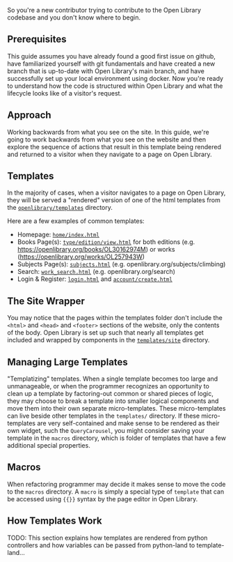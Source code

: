 So you're a new contributor trying to contribute to the Open Library codebase and you don't know where to begin.

## Prerequisites
This guide assumes you have already found a good first issue on github, have familiarized yourself with git fundamentals and have created a new branch that is up-to-date with Open Library's main branch, and have successfully set up your local environment using docker. Now you're ready to understand how the code is structured within Open Library and what the lifecycle looks like of a visitor's request. 

## Approach

Working backwards from what you see on the site. In this guide, we're going to work backwards from what you see on the website and then explore the sequence of actions that result in this template being rendered and returned to a visitor when they navigate to a page on Open Library.

## Templates

In the majority of cases, when a visitor navigates to a page on Open Library, they will be served a "rendered" version of one of the html templates from the [`openlibrary/templates`](https://github.com/internetarchive/openlibrary/tree/master/openlibrary/templates) directory.

Here are a few examples of common templates:

* Homepage: [`home/index.html`](https://github.com/internetarchive/openlibrary/blob/master/openlibrary/templates/home/index.html)
* Books Page(s): [`type/edition/view.html`](https://github.com/internetarchive/openlibrary/blob/master/openlibrary/templates/type/edition/view.html) for both editions (e.g. https://openlibrary.org/books/OL30162974M) or works (https://openlibrary.org/works/OL257943W)
* Subjects Page(s): [`subjects.html`](https://github.com/internetarchive/openlibrary/blob/master/openlibrary/templates/subjects.html) (e.g. openlibrary.org/subjects/climbing)
* Search: [`work_search.html`](https://github.com/internetarchive/openlibrary/blob/master/openlibrary/templates/work_search.html) (e.g. openlibrary.org/search)
* Login & Register: [`login.html`](https://github.com/internetarchive/openlibrary/blob/master/openlibrary/templates/login.html) and [`account/create.html`](https://github.com/internetarchive/openlibrary/blob/master/openlibrary/templates/account/create.html)

## The Site Wrapper

You may notice that the pages within the templates folder don't include the `<html>` and `<head>` and `<footer>` sections of the website, only the contents of the body. Open Library is set up such that nearly all templates get included and wrapped by components in the  [`templates/site`](https://github.com/internetarchive/openlibrary/tree/master/openlibrary/templates/site) directory.

## Managing Large Templates

"Templatizing" templates. When a single template becomes too large and unmanageable, or when the programmer recognizes an opportunity to clean up a template by factoring-out common or shared pieces of logic, they may choose to break a template into smaller logical components and move them into their own separate micro-templates. These micro-templates can live beside other templates in the `templates/` directory. If these micro-templates are very self-contained and make sense to be rendered as their own widget, such the `QueryCarousel`, you might consider saving your template in the `macros` directory, which is folder of templates that have a few additional special properties.

## Macros

When refactoring  programmer may decide it makes sense to move the code to the `macros` directory. A `macro` is simply a special type of `template` that can be accessed using `{{}}` syntax by the page editor in Open Library.

## How Templates Work

TODO: This section explains how templates are rendered from python controllers and how variables can be passed from python-land to template-land...



